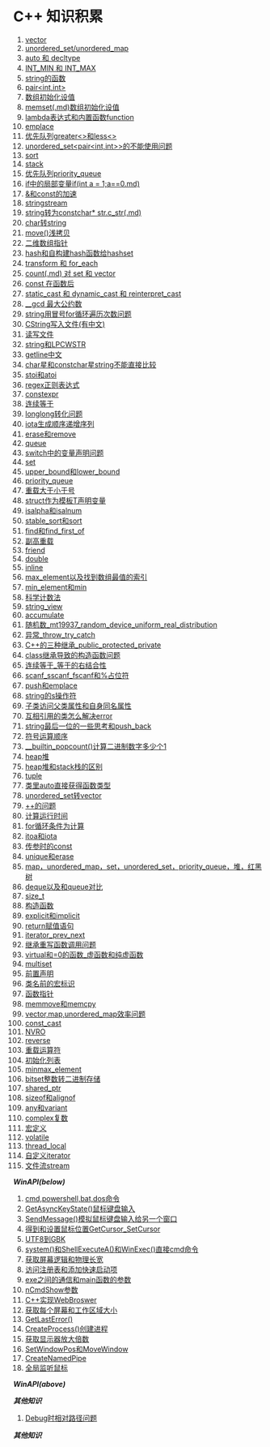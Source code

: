 #  C++ 知识积累
1. [vector](vector.md)
2. [unordered_set/unordered_map](unordered_set-unordered_map.md)
3. [auto 和 decltype](auto和decltype.md)
4. [INT_MIN 和 INT_MAX](INT_MIN和INT_MAX.md)
5. [string的函数](string的函数.md)
6. [pair<int,int>](pair.md)
7. [数组初始化设值](数组初始化设值.md)
8. [memset(.md)数组初始化设值](memset数组初始化设值.md)
9. [lambda表达式和内置函数function](lamda表达式和内置函数function.md)
10. [emplace](emplace.md)
11. [优先队列greater<>和less<>](优先队列greater和less.md)
12. [unordered_set<pair<int,int>>的不能使用问题](unordered_set(pair)的不能使用问题.md)
13. [sort](sort.md)
14. [stack](stack.md)
15. [优先队列priority_queue](优先队列priority_queue.md)
16. [if中的局部变量if(int a = 1;a==0.md)](if中的局部变量if(;).md)
17. [&和const的加速](&和const的加速.md)
18. [stringstream](stringstream.md)
19. [string转为constchar* str.c_str(.md)](string转为constchar星指针c_str().md)
20. [char转string](char转string.md)
21. [move()浅拷贝](move()浅拷贝.md)
22. [二维数组指针](二维数组指针.md)
23. [hash<T>和自构建hash函数给hashset](hash和自构建hash函数给hashset.md)
24. [transform 和 for_each](transform和for_each.md)
25. [count(.md) 对 set 和 vector](count()对set和vector.md)
26. [const 在函数后](const在函数后.md)
27. [static_cast 和 dynamic_cast 和 reinterpret_cast](static_cast和dynamic_cast和reinterpret_cast.md)
28. [__gcd 最大公约数](非标准库的__gcd最大公约数.md)
29. [string用冒号for循环遍历次数问题](string用冒号for循环遍历次数问题.md)
30. [CString写入文件(有中文)](CString写入文件(有中文).md)
31. [读写文件](读写文件.md)
32. [string和LPCWSTR](string和LPCWSTR.md)
33. [getline中文](getline中文.md) 
34. [char星和constchar星string不能直接比较](char星和constchar星string不能直接比较.md)
35. [stoi和atoi](stoi和atoi.md)
36. [regex正则表达式](regex正则表达式.md)
37. [constexpr](constexpr.md)
38. [连续等于](连续等于.md)
39. [longlong转化问题](longlong转化问题.md)
40. [iota生成顺序递增序列](iota生成顺序递增序列.md)
41. [erase和remove](erase和remove.md)
42. [queue](queue.md)
43. [switch中的变量声明问题](switch中的变量声明问题.md)
44. [set](set.md)
45. [upper_bound和lower_bound](upper_bound和lower_bound.md)
46. [priority_queue](priority_queue.md)
47. [重载大于小于号](重载大于小于号.md)
48. [struct作为模板T声明变量](struct作为模板T声明变量.md)
49. [isalpha和isalnum](isalpha和isalnum.md)
50. [stable_sort和sort](stable_sort和sort.md)
51. [find和find_first_of](find和find_first_of.md)
52. [副高重载](符号重载.md)
53. [friend](friend.md)
54. [double](double.md)
55. [inline](inline.md)
56. [max_element以及找到数组最值的索引](max_element以及找到数组最值的索引.md)
57. [min_element和min](min_element和min.md)
58. [科学计数法](科学计数法.md)
59. [string_view](string_view.md)
60. [accumulate](accumulate.md)
61. [随机数_mt19937_random_device_uniform_real_distribution](随机数_mt19937_random_device_uniform_real_distribution.md)
62. [异常_throw_try_catch](异常_throw_try_catch.md)
63. [C++的三种继承_public_protected_private](C++的三种继承_public_protected_private.md)
64. [class继承导致的构造函数问题](class继承导致的构造函数问题.md)
65. [连续等于_等于的右结合性](连续等于_等于的右结合性.md)
66. [scanf_sscanf_fscanf和%占位符](scanf_sscanf_fscanf和百分号占位符.md)
67. [push和emplace](push和emplace区别.md)
68. [string的s操作符](string的s操作符.md)
69. [子类访问父类属性和自身同名属性](子类访问父类属性和自身同名属性.md)
70. [互相引用的类怎么解决error](互相引用的类怎么解决error.md)
71. [string最后一位的一些思考和push_back](string最后一位的一些思考和push_back.md)
72. [符号运算顺序](符号运算顺序.md)
73. [__builtin_popcount()计算二进制数字多少个1](计算二进制数字多少个1__builtin_popcount().md)
74. [heap堆](heap堆.md)
75. [heap堆和stack栈的区别](heap堆和stack栈的区别.md)
76. [tuple](tuple.md)
77. [类里auto直接获得函数类型](类里auto直接获得函数类型.md)
78. [unordered_set转vector](unordered_set转vector.md)
79. [++的问题](++的问题.md)
80. [计算运行时间](计算运行时间.md)
81. [for循环条件为计算](for循环条件为计算.md)
82. [itoa和iota](itoa和iota.md)
83. [传参时的const](传参时的const.md)
84. [unique和erase](unique和erase.md)
85. [map，unordered_map，set，unordered_set，priority_queue，堆，红黑树](map，unordered_map，set，unordered_set，priority_queue，堆，红黑树.md)
86. [deque以及和queue对比](deque以及和queue对比.md)
87. [size_t](size_t.md)
88. [构造函数](构造函数.md)
89. [explicit和implicit](explicit和implicit.md)
90. [return赋值语句](return赋值语句.md)
91. [iterator_prev_next](iterator_prev_next.md)
92. [继承重写函数调用问题](继承重写函数调用问题.md)
93. [virtual和=0的函数_虚函数和纯虚函数](virtual和=0的函数_虚函数和纯虚函数.md)
94. [multiset](multiset.md)
95. [前置声明](前置声明.md)
96. [类名前的宏标识](类名前的宏标识.md)
97. [函数指针](函数指针.md)
98. [memmove和memcpy](memmove和memcpy.md)
99.  [vector,map,unordered_map效率问题](vector,map,unordered_map效率问题.md)
100. [const_cast](const_cast.md)
101. [NVRO](NVRO.md)
102. [reverse](reverse.md)
103. [重载运算符](重载运算符.md)
104. [初始化列表](初始化列表.md)
105. [minmax_element](minmax_element.md)
106. [bitset整数转二进制存储](bitset整数转二进制存储.md)
107. [shared_ptr](shared_ptr.md)
108. [sizeof和alignof](sizeof和alignof.md)
109. [any和variant](any和variant.md)
110. [complex复数](complex复数.md)
111. [宏定义](宏定义.md)
112. [volatile](volatile.md)
113. [thread_local](thread_local.md)
114. [自定义iterator](自定义iterator.md)
115. [文件流stream](文件流stream.md)
    
***WinAPI(below)***

1.  [cmd,powershell,bat,dos命令](cmd,powershell,bat,dos命令.md)
2.  [GetAsyncKeyState()鼠标键盘输入](GetAsyncKeyState()鼠标键盘输入.md)
3.  [SendMessage()模拟鼠标键盘输入给另一个窗口](SendMessage()模拟鼠标键盘输入给另一个窗口.md)
4.  [得到和设置鼠标位置GetCursor_SetCursor](得到和设置鼠标位置GetCursor_SetCursor.md)
5.  [UTF8到GBK](UTF8到GBK.md)
6.  [system()和ShellExecuteA()和WinExec()直接cmd命令](system()和ShellExecuteA()和WinExec()直接cmd命令.md)
7.  [获取屏幕逻辑和物理长宽](获取屏幕逻辑和物理长宽.md)
8.  [访问注册表和添加快速启动项](访问注册表和添加快速启动项.md)
9.  [exe之间的通信和main函数的参数](exe之间的通信和main函数的参数.md)
10. [nCmdShow参数](nCmdShow参数.md)
11. [C++实现WebBroswer](C++实现WebBroswer.md)
12. [获取每个屏幕和工作区域大小](获取每个屏幕和工作区域大小.md)
13. [GetLastError()](GetLastError().md)
14. [CreateProcess()创建进程](CreateProcess()创建进程.md)
15. [获取显示器放大倍数](获取显示器放大倍数.md)
16. [SetWindowPos和MoveWindow](SetWindowPos和MoveWindow.md)
17. [CreateNamedPipe](CreateNamedPipe.md)
18. [全局监听鼠标](全局监听鼠标.md)

***WinAPI(above)***

***其他知识***

1. [Debug时相对路径问题](Debug时相对路径问题.md)

***其他知识***

